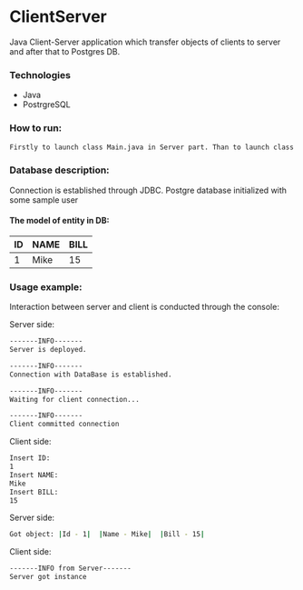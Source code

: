 # ClientServer

Java Client-Server application which transfer objects of clients to server and after that to Postgres DB. 

### Technologies
- Java
- PostrgreSQL

### How to run:
```sh
Firstly to launch class Main.java in Server part. Than to launch class Main.java in Client part
```

### Database description:
Connection is established through JDBC. Postgre database initialized with some sample user
#### The model of entity in DB:
| ID | NAME | BILL |
| -----------| ------ | ------ |
| 1 | Mike | 15 | 


### Usage example:
Interaction between server and client is conducted through the console:

Server side:
```sh
-------INFO-------
Server is deployed.

-------INFO-------
Connection with DataBase is established.

-------INFO-------
Waiting for client connection...

-------INFO-------
Client committed connection
```

Client side:
```sh
Insert ID:
1
Insert NAME:
Mike
Insert BILL:
15
```

Server side:
```sh
Got object: |Id - 1|  |Name - Mike|  |Bill - 15|
```

Client side:
```sh
-------INFO from Server-------
Server got instance
```






